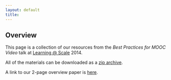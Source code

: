 ```yaml
---
layout: default
title:
---
```


## Overview

This page is a collection of our resources from the _Best Practices for MOOC Video_ talk at [Learning @ Scale][las] 2014.

All of the materials can be downloaded as a [zip archive][zip].

A link to our 2-page overview paper is [here][paper].


<!-- Links -->
[las]: http://learningatscale.acm.org
[zip]: http://github.com/cs10/video/zipball/gh-pages/
[paper]: https://github.com/cs10/video/blob/gh-pages/Learning%20at%20Scale%202014/lasw255-ball.pdf